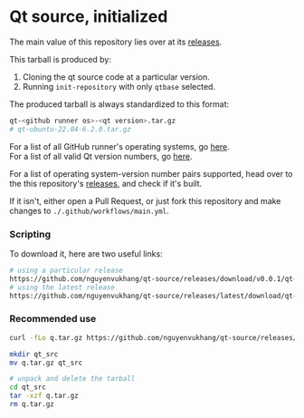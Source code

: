 # Qt source, initialized

The main value of this repository lies over at its [releases].

This tarball is produced by:

1. Cloning the qt source code at a particular version.
2. Running `init-repository` with only `qtbase` selected.

The produced tarball is always standardized to this format:

```sh
qt-<github runner os>-<qt version>.tar.gz
# qt-ubuntu-22.04-6.2.0.tar.gz
```

For a list of all GitHub runner's operating systems, go
[here][gh-images].  
For a list of all valid Qt version numbers, go
[here][qt-refs].

For a list of operating system-version number pairs supported, head
over to the this repository's [releases], and check if it's
built.

If it isn't, either open a Pull Request, or just fork this repository
and make changes to `./.github/workflows/main.yml`.

### Scripting

To download it, here are two useful links:

```sh
# using a particular release
https://github.com/nguyenvukhang/qt-source/releases/download/v0.0.1/qt-ubuntu-22.04-6.2.0.tar.gz
# using the latest release
https://github.com/nguyenvukhang/qt-source/releases/latest/download/qt-ubuntu-22.04-6.2.0.tar.gz
```

### Recommended use

```sh
curl -fLo q.tar.gz https://github.com/nguyenvukhang/qt-source/releases/download/v0.0.1/qt-ubuntu-22.04-6.2.0.tar.gz

mkdir qt_src
mv q.tar.gz qt_src

# unpack and delete the tarball
cd qt_src
tar -xzf q.tar.gz
rm q.tar.gz
```

[releases]: https://github.com/nguyenvukhang/qt-source/releases
[gh-images]: https://github.com/actions/runner-images#available-images
[qt-refs]: https://code.qt.io/cgit/qt/qt5.git/refs
